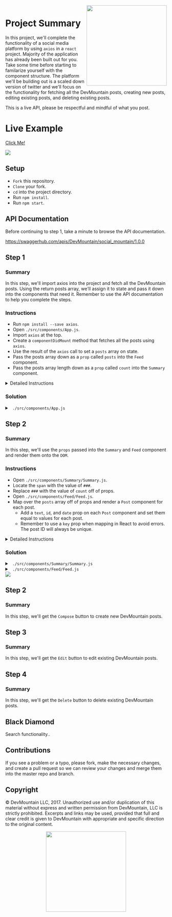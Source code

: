 <img src="https://devmounta.in/img/logowhiteblue.png" width="250" align="right">

# Project Summary

In this project, we'll complete the functionality of a social media platform by using `axios` in a `react` project. Majority of the application has already been built out for you. Take some time before starting to familarize yourself with the component structure. The platform we'll be building out is a scaled down version of twitter and we'll focus on the functionality for fetching all the DevMountain posts, creating new posts, editing existing posts, and deleting existing posts.

This is a live API, please be respectful and mindful of what you post.

# Live Example

<a href="https://devmountain.github.io/react-3-afternoon/">Click Me!</a>

<img src="https://github.com/DevMountain/react-3-afternoon/blob/solution/assets/1.png" />

## Setup

* `Fork` this repository.
* `Clone` your fork.
* `cd` into the project directory.
* Run `npm install`.
* Run `npm start`.

## API Documentation

Before continuing to step 1, take a minute to browse the API documentation.

https://swaggerhub.com/apis/DevMountain/social_mountain/1.0.0

## Step 1

### Summary

In this step, we'll import axios into the project and fetch all the DevMountain posts. Using the return posts array, we'll assign it to state and pass it down into the components that need it. Remember to use the API documentation to help you complete the steps.

### Instructions

* Run `npm install --save axios`.
* Open `./src/components/App.js`.
* Import `axios` at the top.
* Create a `componentDidMount` method that fetches all the posts using `axios`.
* Use the result of the `axios` call to set a `posts` array on state.
* Pass the posts array down as a `prop` called `posts` into the `Feed` component.
* Pass the posts array length down as a `prop` called `count` into the `Summary` component.

<details>

<summary> Detailed Instructions </summary>

<br />

Let's begin by importing `axios` into our project. In your command line, make sure you are in the root project directory, run `npm install --save axios`. Then open `./src/components/App.js` and at the top with the other imports, import axios.

```js
import axios from 'axios';
```

We are using this component to fetch the `posts` because it is the parent component to the `Summary` and `Feed` component. Both those components rely on the `posts` array. Let's create a `componentDidMount` method that uses `axios` to fetch our `posts`. Remember, when fetching data from a server always use a `GET` request. Using the API documentation we can see that the base API url is: `practiceapi.devmountain.com/api` and uses a `https` scheme. We can also see that all our post endpoints are under the `/posts` route.

```js
componentDidMount() {
  axios.get('https://practiceapi.devmountain.com/api/posts').then( results => {

  });
}
```

When inspecting the value of `results` we can see that the API puts the `posts` array on the `data` property. Let's assign that to `posts` on state.

```js
componentDidMount() {
  axios.get('https://practiceapi.devmountain.com/api/posts').then( results => {
    this.setState({ posts: results.data });
  });
}
```

To avoid any rendering errors before `posts` has a value on `state`, let's create a `constructor` method and default `posts` to be an empty array.

```js
constructor() {
  super();

  this.state = {
    posts: []
  }
}
```

Lastly, we'll just need to pass down the value of `posts` on state down into the children components that are depending on it. The `Summary` component depends on the length of `posts` to display it and the `Feed` component depends on `posts` to `map` over them and `render` them. Since I'll be referring to `this.state.posts` multiple times in my render method, I'll use `es6 destructuring` on `state`.

```js
render() {
  const { posts } = this.state;

  return (
    <div className="App__parent">
      <Header />

      <section className="App__content">
        <Summary count={ posts.length } />
        <Feed posts={ posts } />
      </section>
    </div>
  );
}
```

</details>

### Solution

<details>

<summary> <code> ./src/components/App.js </code> </summary>

```js
import React, { Component } from 'react';
import axios from 'axios';


import './App.css';

import Header from './Header/Header';
import Summary from './Summary/Summary';
import Feed from './Feed/Feed';

class App extends Component {
  componentDidMount() {
    axios.get('https://practiceapi.devmountain.com/api/posts').then( results => {
      this.setState({ posts: results.data });
    });
  }

  constructor() {
    super();

    this.state = {
      posts: []
    }
  }

  render() {
    const { posts } = this.state;

    return (
      <div className="App__parent">
        <Header />

        <section className="App__content">
          <Summary count={ posts.length } />
          <Feed posts={ posts } />
        </section>
      </div>
    );
  }
}

export default App;
```

</details>

## Step 2

### Summary

In this step, we'll use the `props` passed into the `Summary` and `Feed` component and render them onto the `DOM`.

### Instructions

* Open `./src/components/Summary/Summary.js`.
* Locate the `span` with the value of `###`.
* Replace `###` with the value of `count` off of props.
* Open `./src/components/Feed/Feed.js`.
* Map over the `posts` array off of props and render a `Post` component for each post.
  * Add a `text`, `id`, and `date` prop on each `Post` component and set them equal to values for each post.
  * Remember to use a `key` prop when mapping in React to avoid errors. The post ID will always be unique.

<details>

<summary> Detailed Instructions </summary>

<br />

Let's begin by opening `./src/components/Summary/Summary.js`. This is the component that sits on the left side of the posts feed ( `Feed` component ). It displays DevMountain's name, handle, and profile picture. Underneath those it is also displaying a post count which is currently equal to `###`. All we need to do is update that value to use the value we are passing down through props. 

```js
<span className="Summary__posts-value">{ this.props.count }</span>
```

We're done with that component now. Let's move on to the `Feed` component. This component sits on the right side of the `Summary` component. It displays a feed of `posts`. Let's map over the `posts` array that we are passing down through props and render a `Post` component for each `Post`. The `Post` component is a child component for the `Feed` component that handles displaying posts and also offering a way to edit and delete a post. When mapping, we need to pass props down into the `Post` component in order for the `Post` component to display the data. We'll need a `text`, `date`, `id`, and `key` prop.

```js
{
  this.props.posts.map( post => (
    <Post key={ post.id }
          text={ post.text }
          date={ post.date }
          id={ post.id } />
  ))
}
```

Now the `Post` component will be able to reference each individual's post's data by using `this.props.text`, `this.props.date`, and `this.props.id`.

</details>

### Solution

<details>

<summary> <code> ./src/components/Summary/Summary.js </code> </summary>

```js
import React, { Component } from 'react';
import ProfileIcon from 'react-icons/lib/md/person-outline';

import './Summary.css';

export default class Summary extends Component {
  render() {
    return (
      <section className="Summary__parent">
        <div className="Summary__image" />

        <div className="Summary__meta-data">
          <div className="Summary__profile-picture">
            <ProfileIcon />
          </div>

          <div className="Summary__text">
            <span className="Summary__name">DevMountain</span>
            <span className="Summary__handle">@DevMountain</span>
          </div>
        </div>

        <div className="Summary__statistics">
          <div className="Summary__posts">
            <span className="Summary__posts-label">Posts</span>
            <span className="Summary__posts-value">{ this.props.count }</span>
          </div>
        </div>
      </section>
    )
  }
}
```

</details>

<details>

<summary> <code> ./src/components/Feed/Feed.js </code> </summary>

```js
import React, { Component } from 'react';
import Post from './Post/Post';
import Compose from './Compose/Compose';

import './Feed.css';

export default class Feed extends Component {
  render() {
    return (
      <section className="Feed__parent">

        <Compose />
        
        {
          this.props.posts.map( post => (
            <Post key={ post.id }
                  text={ post.text }
                  date={ post.date }
                  id={ post.id } />
          ))
        }

      </section>
    )
  }
}
```

</details>

<img src="https://github.com/DevMountain/react-3-afternoon/blob/solution/assets/2.png" />

## Step 2

### Summary

In this step, we'll get the `Compose` button to create new DevMountain posts.

## Step 3

### Summary

In this step, we'll get the `Edit` button to edit existing DevMountain posts.

## Step 4

### Summary

In this step, we'll get the `Delete` button to delete existing DevMountain posts.

## Black Diamond

Search functionality..

## Contributions

If you see a problem or a typo, please fork, make the necessary changes, and create a pull request so we can review your changes and merge them into the master repo and branch.

## Copyright

© DevMountain LLC, 2017. Unauthorized use and/or duplication of this material without express and written permission from DevMountain, LLC is strictly prohibited. Excerpts and links may be used, provided that full and clear credit is given to DevMountain with appropriate and specific direction to the original content.

<p align="center">
<img src="https://devmounta.in/img/logowhiteblue.png" width="250">
</p>
